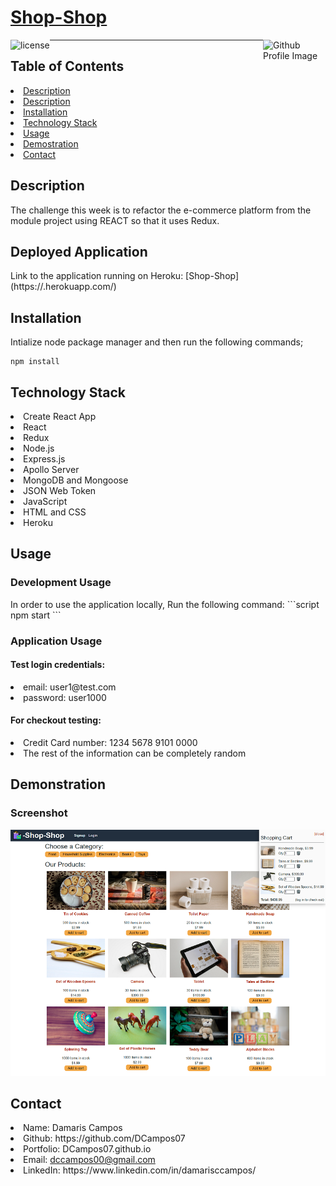 
# [Shop-Shop](https://github.com/DCampos07/shop-shop.git)
  
<img align="left" src="https://img.shields.io/badge/License-MIT-green" alt="license">
<img align="right" width="100" height="100" src="https://avatars0.githubusercontent.com/u/68753563?s=400&u=db8ed5c85d35601b1cace358ee79fa43b9f12676&v=4" alt="Github Profile Image"><hr>

## Table of Contents

<li><a href="#description">Description</a></li>  
<li><a href="#application">Description</a></li> 
<li><a href="#installation">Installation</a></li> 
<li><a href="#tech">Technology Stack</a></li> 
<li><a href="#usage">Usage</a></li> 
<li><a href="#demo">Demostration</a></li> 
<li><a href="#contact">Contact</a></li> 



<h2 id= "description">Description</h2>
The challenge this week is to refactor the e-commerce platform from the module project using REACT so that it uses Redux.

<h2 id= "application">Deployed Application</h2>
Link to the application running on Heroku: [Shop-Shop](https://.herokuapp.com/)


<h2 id= "installation">Installation</h2> 

Intialize node package manager and then run the following commands;  
```script
npm install
```  

<h2 id= "tech">Technology Stack</h2>
<li>Create React App</li>
<li>React</li>
<li>Redux</li>
<li>Node.js</li>
<li>Express.js</li>
<li>Apollo Server</li>
<li>MongoDB and Mongoose</li>
<li>JSON Web Token</li>
<li>JavaScript</li>
<li>HTML and CSS</li>
<li>Heroku</li>

<h2 id= "usage">Usage</h2>

<h3> Development Usage</h3>
In order to use the application locally, Run the following command:  
```script
npm start
```  

<h3> Application Usage</h3>

<h4>Test login credentials:</h5>
<li>email: user1@test.com</li>  
<li>password: user1000</li>
  
<h4>For checkout testing:</h5>
<li>Credit Card number: 1234 5678 9101 0000  </li> 
<li>The rest of the information can be completely random  </li> 

<h2 id= "demo">Demonstration</h2>

### Screenshot

![Screenshot of the Application](https://github.com/DCampos07/shop-shop/blob/main/demos/shop_screenshot.png "shop-shop creenshot")  


<h2 id= "contact">Contact</h2>

<li>Name: Damaris Campos</li> 
<li>Github: https://github.com/DCampos07</li> 
<li>Portfolio: DCampos07.github.io</li>
<li>Email: <a href="mailto:dccampos00@gmail.com" target="_blank">dccampos00@gmail.com</a></li> 
<li>LinkedIn: https://www.linkedin.com/in/damarisccampos/</li> 
